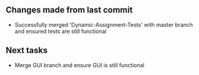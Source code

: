 ## Changes made from last commit


- Successfully merged 'Dynamic-Assignment-Tests' with master branch and ensured tests are still functional


## Next tasks


- Merge GUI branch and ensure GUI is still functional
